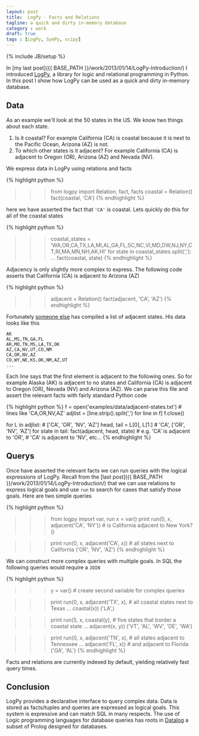 ```yaml
---
layout: post
title:  LogPy - Facts and Relations
tagline: a quick and dirty in-memory database
category : work 
draft: true
tags : [LogPy, SymPy, scipy]
---
```

{% include JB/setup %}

In [my last post]({{ BASE_PATH }}/work/2013/01/14/LogPy-Introduction/) I introduced [LogPy](http://github.com/logpy/logpy), a library for logic and relational programming in Python.  In this post I show how LogPy can be used as a quick and dirty in-memory database.


Data
----

As an example we'll look at the 50 states in the US.  We know two things about each state. 

1.  Is it coastal? For example California (CA) is coastal because it is next to the Pacific Ocean, Arizona (AZ) is not.
2.  To which other states is it adjacent?  For example California (CA) is adjacent to Oregon (OR), Arizona (AZ) and Nevada (NV). 

We express data in LogPy using relations and facts

{% highlight python %}
>>> from logpy import Relation, fact, facts
>>> coastal = Relation()
>>> fact(coastal, 'CA')
{% endhighlight %}

here we have asserted the fact that `'CA'` is coastal.  Lets quickly do this for all of the coastal states

{% highlight python %}
>>> coastal_states = 'WA,OR,CA,TX,LA,MI,AL,GA,FL,SC,NC,VI,MD,DW,NJ,NY,CT,RI,MA,MN,NH,AK,HI'
>>> for state in coastal_states.split(','):
...     fact(coastal, state)
{% endhighlight %}

Adjacency is only slightly more complex to express.  The following code asserts that California (CA) is adjacent to Arizona (AZ)

{% highlight python %}
>>> adjacent = Relation()
>>> fact(adjacent, 'CA', 'AZ')
{% endhighlight %}

Fortunately [someone else](http://writeonly.wordpress.com/2009/03/20/adjacency-list-of-states-of-the-united-states-us/) has compiled a list of adjacent states.  His data looks like this

    AK
    AL,MS,TN,GA,FL
    AR,MO,TN,MS,LA,TX,OK
    AZ,CA,NV,UT,CO,NM
    CA,OR,NV,AZ
    CO,WY,NE,KS,OK,NM,AZ,UT
    ...

Each line says that the first element is adjacent to the following ones.  So for example Alaska (AK) is adjacent to no states and California (CA) is adjacent to Oregon (OR), Nevada (NV) and Arizona (AZ).  We can parse this file and assert the relevant facts with fairly standard Python code 

{% highlight python %}
f = open('examples/data/adjacent-states.txt')  # lines like 'CA,OR,NV,AZ'
adjlist = [line.strip().split(',') for line in f]
f.close()

for L in adjlist:                   # ['CA', 'OR', 'NV', 'AZ']
    head, tail = L[0], L[1:]        # 'CA', ['OR', 'NV', 'AZ']
    for state in tail:
        fact(adjacent, head, state) # e.g. 'CA' is adjacent to 'OR',
                                    #      'CA' is adjacent to 'NV', etc...
{% endhighlight %}

Querys
------

Once have asserted the relevant facts we can run queries with the logical expressions of LogPy.  Recall from the [last post]({{ BASE_PATH }}/work/2013/01/14/LogPy-Introduction/) that we can use relations to express logical goals and use `run` to search for cases that satisfy those goals.  Here are two simple queries 

{% highlight python %}
>>> from logpy import var, run
>>> x = var()
>>> print run(0, x, adjacent('CA', 'NY')) # is California adjacent to New York?
()

>>> print run(0, x, adjacent('CA', x))    # all states next to California
('OR', 'NV', 'AZ')
{% endhighlight %}

We can construct more complex queries with multiple goals.  In SQL the following queries would require a `JOIN`

{% highlight python %}
>>> y = var()  # create second variable for complex queries

>>> print run(0, x, adjacent('TX', x),    # all coastal states next to Texas
...                 coastal(x))
('LA',)

>>> print run(5, x, coastal(y),           # five states that border a coastal state
...                 adjacent(x, y))
('VT', 'AL', 'WV', 'DE', 'WA')

>>> print run(0, x, adjacent('TN', x),    # all states adjacent to Tennessee
...                 adjacent('FL', x))    #        and adjacent to Florida
('GA', 'AL')
{% endhighlight %}

Facts and relations are currently indexed by default, yielding relatively fast query times.


Conclusion
----------

LogPy provides a declarative interface to query complex data.  Data is stored
as facts/tuples and queries are expressed as logical goals.  This system is
expressive and can match SQL in many respects.  The use of Logic programming languages for database queries has roots in [Datalog](http://en.wikipedia.org/wiki/Datalog) a subset of Prolog designed for databases.
